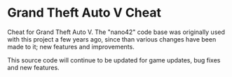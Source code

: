 # Grand Theft Auto V Cheat

Cheat for Grand Theft Auto V. The "nano42" code base was originally used with this project a few years ago, since than various changes have been made to it; new features and improvements.

This source code will continue to be updated for game updates, bug fixes and new features.
